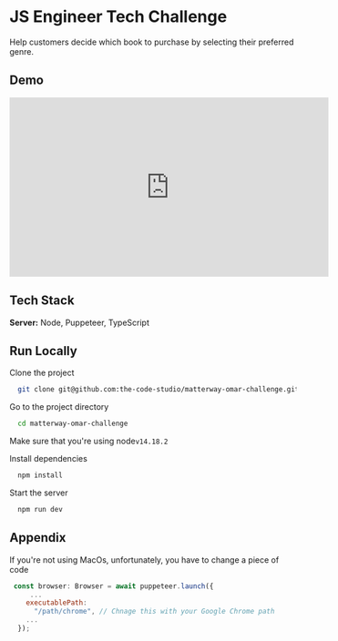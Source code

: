 # JS Engineer Tech Challenge

Help customers decide which book to purchase by selecting their preferred genre.

## Demo

<iframe width="560" height="315"
  src="https://res.cloudinary.com/di8rsna4o/video/upload/v1647571832/Screen_Recording_2022-03-18_at_3.46.07_AM_fcm1td.mov" 
  frameborder="0">
</iframe>

## Tech Stack

**Server:** Node, Puppeteer, TypeScript

## Run Locally

Clone the project

```bash
  git clone git@github.com:the-code-studio/matterway-omar-challenge.git
```

Go to the project directory

```bash
  cd matterway-omar-challenge
```

Make sure that you're using node`v14.18.2`

Install dependencies

```bash
  npm install
```

Start the server

```bash
  npm run dev
```

## Appendix

If you're not using MacOs, unfortunately, you have to change a piece of code

```javascript
 const browser: Browser = await puppeteer.launch({
     ...
    executablePath:
      "/path/chrome", // Chnage this with your Google Chrome path
    ...
  });
```
